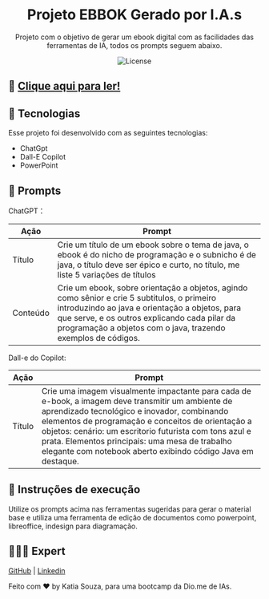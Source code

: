 <h1 align="center">  Projeto EBBOK Gerado por I.A.s </h1>

<p align="center">
  Projeto com o objetivo de gerar um ebook digital com as facilidades das ferramentas de IA, todos os prompts seguem abaixo.
</p>

<p align="center">
  <img alt="License" src="https://img.shields.io/static/v1?label=license&message=MIT&color=49AA26&labelColor=000000">
</p>

## 📁 [Clique aqui para ler!](https://github.com/user-attachments/files/16073676/e-book.-.Dominando.Orientacao.a.Objetos.com.Java.pdf)


## 🚀 Tecnologias

Esse projeto foi desenvolvido com as seguintes tecnologias:

- ChatGpt
- Dall-E Copilot
- PowerPoint

## 🧠 Prompts

ChatGPT：
<table>
  <thead>
    <th>Ação</th>
    <th>Prompt</th>
  </thead>
  <tbody>
    <tr>
      <td>Título</td>
      <td>Crie um título de um ebook sobre o tema de java, o ebook é do nicho de     programação e o subnicho é de java, o título deve ser épico e curto, no título, me liste 5 variações de títulos</td>
    </tr>
    <tr>
      <td>Conteúdo</td>
      <td>Crie um ebook, sobre orientação a objetos, agindo como sênior e crie 5 subtitulos, o primeiro introduzindo ao java e orientação a objetos, para que serve, e os outros explicando cada pilar da programação a objetos com o java, trazendo exemplos de códigos.</td>
    </tr>
  </tbody>
</table>

Dall-e do Copilot:
<table>
  <thead>
    <th>Ação</th>
    <th>Prompt</th>
  </thead>
  <tbody>
    <tr>
      <td>Título</td>
      <td>Crie uma imagem visualmente impactante para cada de e-book, a imagem deve transmitir um ambiente de aprendizado tecnológico e inovador, combinando elementos de programação e conceitos de orientação a objetos: cenário: um escritorio futurista com tons azul e prata. Elementos principais: uma mesa de trabalho elegante com notebook aberto exibindo código Java em destaque.</td>
    </tr>
  </tbody>
</table>

## 📌 Instruções de execução
<p>
  Utilize os prompts acima nas ferramentas sugeridas para gerar o material base e utiliza uma ferramenta de edição de documentos como powerpoint, libreoffice, indesign para diagramação.
</p>

## 👩🏻‍💻 Expert
[GitHub](https://github.com/Katia-Barbosa-Souza) | [Linkedin](https://www.linkedin.com/in/katia-barbosa-souza/)

Feito com ♥ by Katia Souza, para uma bootcamp da Dio.me de IAs.
